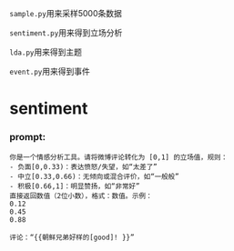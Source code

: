 `sample.py`用来采样5000条数据

`sentiment.py`用来得到立场分析

`lda.py`用来得到主题

`event.py`用来得到事件

# sentiment

### prompt:

```text
你是一个情感分析工具。请将微博评论转化为 [0,1] 的立场值，规则：
- 负面[0,0.33)：表达愤怒/失望，如“太差了”
- 中立[0.33,0.66)：无倾向或混合评价，如“一般般”
- 积极[0.66,1]：明显赞扬，如“非常好”
直接返回数值（2位小数），格式：数值。示例：
0.12 
0.45  
0.88

评论：“{{朝鲜兄弟好样的[good]! }}”
```
